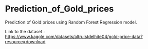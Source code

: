 # Prediction_of_Gold_prices

Prediction of Gold prices using Random Forest Regression model.


Link to the dataset : https://www.kaggle.com/datasets/altruistdelhite04/gold-price-data?resource=download
